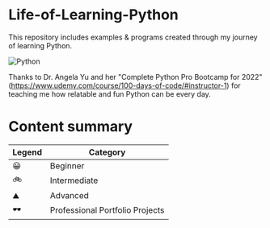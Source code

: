 # Life-of-Learning-Python
This repository includes examples & programs created through my journey of learning Python. 

![Python](https://user-images.githubusercontent.com/60666188/151873619-9d53260c-0b8f-4366-a802-5ac314b61489.png)


Thanks to Dr. Angela Yu and her "Complete Python Pro Bootcamp for 2022" (https://www.udemy.com/course/100-days-of-code/#instructor-1) for teaching me how relatable and fun Python can be every day.

# Content summary

| Legend | Category |  
|--------|----------|  
| :grinning: | Beginner |  
| :bike: | Intermediate |  
| :mountain: | Advanced |  
| :dark_sunglasses: | Professional Portfolio Projects |
